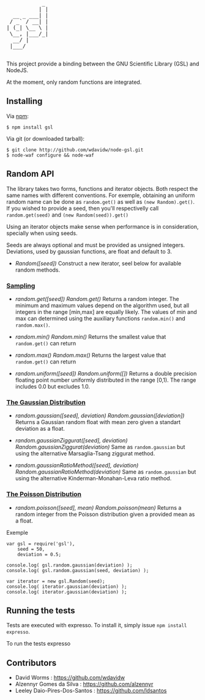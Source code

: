 <pre>
           _ 
          | |
  __ _ ___| |
 / _` / __| |
| (_| \__ \ |
 \__, |___/_|
  __/ |      
 |___/      

</pre>

This project provide a binding between the GNU Scientific Library (GSL) and NodeJS.

At the moment, only random functions are integrated.

Installing
----------

Via [npm](http://github.com/isaacs/npm):

    $ npm install gsl

Via git (or downloaded tarball):

    $ git clone http://github.com/wdavidw/node-gsl.git
    $ node-waf configure && node-waf

Random API
----------

The library takes two forms, functions and iterator objects. Both respect the same names with different conventions. For exemple, obtaining an uniform random name can be done as `random.get()` as well as `(new Random).get()`. If you wished to provide a seed, then you'll respectivelly call `random.get(seed)` and `(new Random(seed)).get()`

Using an iterator objects make sense when performance is in consideration, specially when using seeds.

Seeds are always optional and must be provided as unsigned integers. Deviations, used by gaussian functions, are float and default to 3.

-	*Random([seed])*
	Construct a new iterator, seel below for available random methods.

### [Sampling](http://www.gnu.org/software/gsl/manual/html_node/Sampling-from-a-random-number-generator.html)

-	*random.get([seed])*
	*Random.get()*
	Returns a random integer. The minimum and maximum values depend on the algorithm used, but all integers in the range [min,max] are equally likely. The values of min and max can determined using the auxiliary functions `random.min()` and `random.max()`.
	
-	*random.min()*
	*Random.min()*
	Returns the smallest value that `random.get()` can return
	
-	*random.max()*
	*Random.max()*
	Returns the largest value that `random.get()` can return
	
-	*random.uniform([seed])*
	*Random.uniform([])*
	Returns a double precision floating point number uniformly distributed in the range [0,1). The range includes 0.0 but excludes 1.0.

### [The Gaussian Distribution](http://www.gnu.org/software/gsl/manual/html_node/The-Gaussian-Distribution.html)

-	*random.gaussian([seed], deviation)*
	*Random.gaussian([deviation])*
	Returns a Gaussian random float with mean zero given a standart deviation as a float.
	
-	*random.gaussianZiggurat([seed], deviation)*
	*Random.gaussianZiggurat(deviation)*
	Same as `random.gaussian` but using the alternative Marsaglia-Tsang ziggurat method.
	
-	*random.gaussianRatioMethod([seed], deviation)*
	*Random.gaussianRatioMethod(deviation)*
	Same as `random.gaussian` but using the alternative Kinderman-Monahan-Leva ratio method.

### [The Poisson Distribution](http://www.gnu.org/software/gsl/manual/html_node/The-Poisson-Distribution.html)

-	*random.poisson([seed], mean)*
	*Random.poisson(mean)*
	Returns a random integer from the Poisson distribution given a provided mean as a float.

Exemple

	var gsl = require('gsl'),
		seed = 50,
		deviation = 0.5;
	
	console.log( gsl.random.gaussian(deviation) );
	console.log( gsl.random.gaussian(seed, deviation) );
	
	var iterator = new gsl.Random(seed);
	console.log( iterator.gaussian(deviation) );
	console.log( iterator.gaussian(deviation) );

Running the tests
-----------------

Tests are executed with expresso. To install it, simply issue `npm install expresso`.

To run the tests
	expresso

Contributors
------------

*	David Worms : <https://github.com/wdavidw>
*	Alzennyr Gomes da Silva : <https://github.com/alzennyr>
*	Leeley Daio-Pires-Dos-Santos : <https://github.com/ldsantos>


